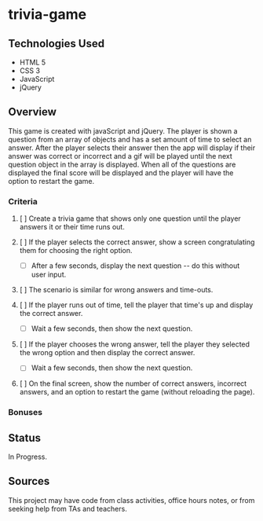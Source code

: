 # trivia-game

## Technologies Used

- HTML 5
- CSS 3
- JavaScript
- jQuery

## Overview

This game is created with javaScript and jQuery. The player is shown a question from an array of objects and has a set amount of time to select an answer. After the player selects their answer then the app will display if their answer was correct or incorrect and a gif will be played until the next question object in the array is displayed. When all of the questions are displayed the final score will be displayed and the player will have the option to restart the game.

### Criteria

1. [ ] Create a trivia game that shows only one question until the player answers it or their time runs out.

2. [ ] If the player selects the correct answer, show a screen congratulating them for choosing the right option.

   - [ ] After a few seconds, display the next question -- do this without user input.

3. [ ] The scenario is similar for wrong answers and time-outs.

4. [ ] If the player runs out of time, tell the player that time's up and display the correct answer.

   - [ ] Wait a few seconds, then show the next question.

5. [ ] If the player chooses the wrong answer, tell the player they selected the wrong option and then display the correct answer.

   - [ ] Wait a few seconds, then show the next question.

6. [ ] On the final screen, show the number of correct answers, incorrect answers, and an option to restart the game (without reloading the page).

### Bonuses

## Status

In Progress.

## Sources

This project may have code from class activities, office hours notes, or from seeking help from TAs and teachers.
